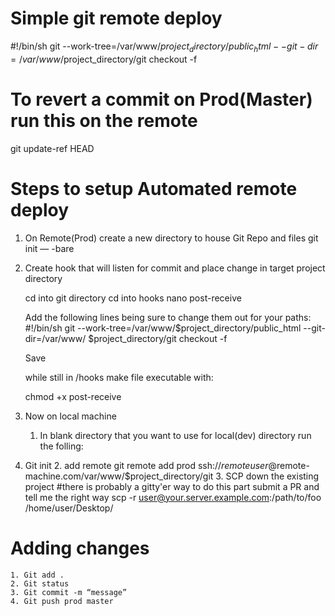 # Simple git remote deploy

#!/bin/sh
git --work-tree=/var/www/$project_directory/public_html --git-dir=/var/www/$project_directory/git checkout -f



# To revert a commit on Prod(Master) run this on the remote

git update-ref HEAD <use hash here>





# Steps to setup Automated remote deploy

1. On Remote(Prod) create a new directory to house Git Repo and files
	git init — -bare

2. Create hook that will listen for commit and place change in target project directory

	cd into git directory
	cd into hooks
	nano post-receive

	Add the following lines being sure to change them out for your paths: 
	#!/bin/sh
	git --work-tree=/var/www/$project_directory/public_html --git-dir=/var/www/		$project_directory/git checkout -f

	Save

	while still in /hooks make file executable with:

	chmod +x post-receive

3. Now on local machine

 	1. In blank directory that you want to use for local(dev) directory run the folling:
  1. Git init 
	2. add remote 
		git remote add prod ssh://$remoteuser@$remote-machine.com/var/www/$project_directory/git
	3. SCP down the existing project #there is probably a gitty'er way to do this part submit a PR and tell me the right way
		scp -r user@your.server.example.com:/path/to/foo /home/user/Desktop/

# Adding changes

	1. Git add . 
	2. Git status 
	3. Git commit -m “message”
	4. Git push prod master
  
  
 
